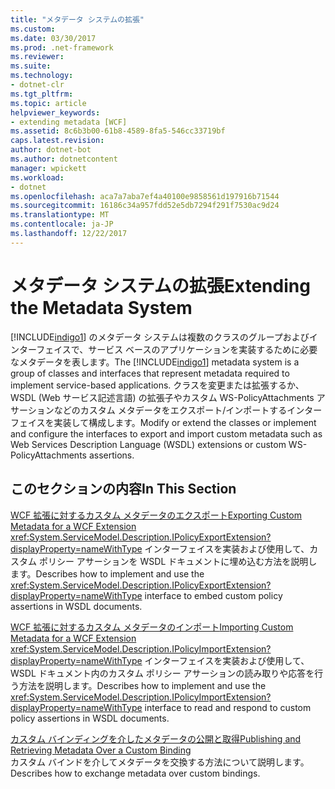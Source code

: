 ```yaml
---
title: "メタデータ システムの拡張"
ms.custom: 
ms.date: 03/30/2017
ms.prod: .net-framework
ms.reviewer: 
ms.suite: 
ms.technology:
- dotnet-clr
ms.tgt_pltfrm: 
ms.topic: article
helpviewer_keywords:
- extending metadata [WCF]
ms.assetid: 8c6b3b00-61b8-4589-8fa5-546cc33719bf
caps.latest.revision: 
author: dotnet-bot
ms.author: dotnetcontent
manager: wpickett
ms.workload:
- dotnet
ms.openlocfilehash: aca7a7aba7ef4a40100e9858561d197916b71544
ms.sourcegitcommit: 16186c34a957fdd52e5db7294f291f7530ac9d24
ms.translationtype: MT
ms.contentlocale: ja-JP
ms.lasthandoff: 12/22/2017
---
```

# <a name="extending-the-metadata-system"></a><span data-ttu-id="700ba-102">メタデータ システムの拡張</span><span class="sxs-lookup"><span data-stu-id="700ba-102">Extending the Metadata System</span></span>
<span data-ttu-id="700ba-103">[!INCLUDE[indigo1](../../../../includes/indigo1-md.md)] のメタデータ システムは複数のクラスのグループおよびインターフェイスで、サービス ベースのアプリケーションを実装するために必要なメタデータを表します。</span><span class="sxs-lookup"><span data-stu-id="700ba-103">The [!INCLUDE[indigo1](../../../../includes/indigo1-md.md)] metadata system is a group of classes and interfaces that represent metadata required to implement service-based applications.</span></span> <span data-ttu-id="700ba-104">クラスを変更または拡張するか、WSDL (Web サービス記述言語) の拡張子やカスタム WS-PolicyAttachments アサーションなどのカスタム メタデータをエクスポート/インポートするインターフェイスを実装して構成します。</span><span class="sxs-lookup"><span data-stu-id="700ba-104">Modify or extend the classes or implement and configure the interfaces to export and import custom metadata such as Web Services Description Language (WSDL) extensions or custom WS-PolicyAttachments assertions.</span></span>  
  
## <a name="in-this-section"></a><span data-ttu-id="700ba-105">このセクションの内容</span><span class="sxs-lookup"><span data-stu-id="700ba-105">In This Section</span></span>  
 [<span data-ttu-id="700ba-106">WCF 拡張に対するカスタム メタデータのエクスポート</span><span class="sxs-lookup"><span data-stu-id="700ba-106">Exporting Custom Metadata for a WCF Extension</span></span>](../../../../docs/framework/wcf/extending/exporting-custom-metadata-for-a-wcf-extension.md)  
 <span data-ttu-id="700ba-107"><xref:System.ServiceModel.Description.IPolicyExportExtension?displayProperty=nameWithType> インターフェイスを実装および使用して、カスタム ポリシー アサーションを WSDL ドキュメントに埋め込む方法を説明します。</span><span class="sxs-lookup"><span data-stu-id="700ba-107">Describes how to implement and use the <xref:System.ServiceModel.Description.IPolicyExportExtension?displayProperty=nameWithType> interface to embed custom policy assertions in WSDL documents.</span></span>  
  
 [<span data-ttu-id="700ba-108">WCF 拡張に対するカスタム メタデータのインポート</span><span class="sxs-lookup"><span data-stu-id="700ba-108">Importing Custom Metadata for a WCF Extension</span></span>](../../../../docs/framework/wcf/extending/importing-custom-metadata-for-a-wcf-extension.md)  
 <span data-ttu-id="700ba-109"><xref:System.ServiceModel.Description.IPolicyImportExtension?displayProperty=nameWithType> インターフェイスを実装および使用して、WSDL ドキュメント内のカスタム ポリシー アサーションの読み取りや応答を行う方法を説明します。</span><span class="sxs-lookup"><span data-stu-id="700ba-109">Describes how to implement and use the <xref:System.ServiceModel.Description.IPolicyImportExtension?displayProperty=nameWithType> interface to read and respond to custom policy assertions in WSDL documents.</span></span>  
  
 [<span data-ttu-id="700ba-110">カスタム バインディングを介したメタデータの公開と取得</span><span class="sxs-lookup"><span data-stu-id="700ba-110">Publishing and Retrieving Metadata Over a Custom Binding</span></span>](../../../../docs/framework/wcf/extending/publishing-and-retrieving-metadata-over-a-custom-binding.md)  
 <span data-ttu-id="700ba-111">カスタム バインドを介してメタデータを交換する方法について説明します。</span><span class="sxs-lookup"><span data-stu-id="700ba-111">Describes how to exchange metadata over custom bindings.</span></span>
